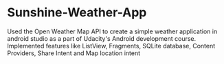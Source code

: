 # Sunshine-Weather-App
Used the Open Weather Map API to create a simple weather application in android studio as a part of Udacity's Android development course. Implemented features like ListView, Fragments, SQLite database, Content Providers, Share Intent and Map location intent
